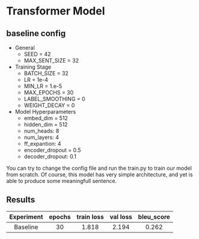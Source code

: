 # Transformer Model

## baseline config

- General
  - SEED = 42
  - MAX_SENT_SIZE = 32
- Training Stage
  - BATCH_SIZE = 32
  - LR = 1e-4
  - MIN_LR = 1.e-5
  - MAX_EPOCHS = 30
  - LABEL_SMOOTHING = 0
  - WEIGHT_DECAY = 0
- Model Hyperparameters
  - embed_dim = 512
  - hidden_dim = 512
  - num_heads: 8
  - num_layers: 4
  - ff_expantion: 4
  - encoder_dropout = 0.5
  - decoder_dropout: 0.1

You can try to change the config file and run the train.py to train our model from scratch.
Of course, this model has very simple architecture, and yet is able to produce some meaningfull sentence.

## Results

| Experiment | epochs | train loss | val loss | bleu_score |
| :---:      | :---:  | :---:      | :---:    | :---:      |
| Baseline   | 30     | 1.818      | 2.194    | 0.262      |
